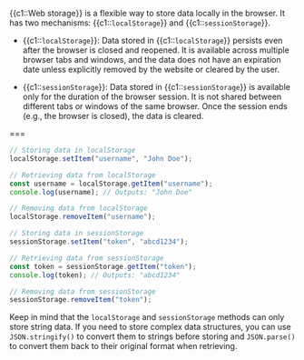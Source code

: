 {{c1::Web storage}} is a flexible way to store data locally in the browser.
It has two mechanisms: {{c1::`localStorage`}} and {{c1::`sessionStorage`}}.

- {{c1::`localStorage`}}: Data stored in {{c1::`localStorage`}} persists even after the browser is closed and reopened.
It is available across multiple browser tabs and windows, and the data does not have an expiration date unless explicitly removed by the website or cleared by the user.

- {{c1::`sessionStorage`}}: Data stored in {{c1::`sessionStorage`}} is available only for the duration of the browser session.
It is not shared between different tabs or windows of the same browser.
Once the session ends (e.g., the browser is closed), the data is cleared.

===

```js
// Storing data in localStorage
localStorage.setItem("username", "John Doe");

// Retrieving data from localStorage
const username = localStorage.getItem("username");
console.log(username); // Outputs: "John Doe"

// Removing data from localStorage
localStorage.removeItem("username");

// Storing data in sessionStorage
sessionStorage.setItem("token", "abcd1234");

// Retrieving data from sessionStorage
const token = sessionStorage.getItem("token");
console.log(token); // Outputs: "abcd1234"

// Removing data from sessionStorage
sessionStorage.removeItem("token");
```

Keep in mind that the `localStorage` and `sessionStorage` methods can only store string data.
If you need to store complex data structures, you can use `JSON.stringify()` to convert them to strings before storing and `JSON.parse()` to convert them back to their original format when retrieving.
